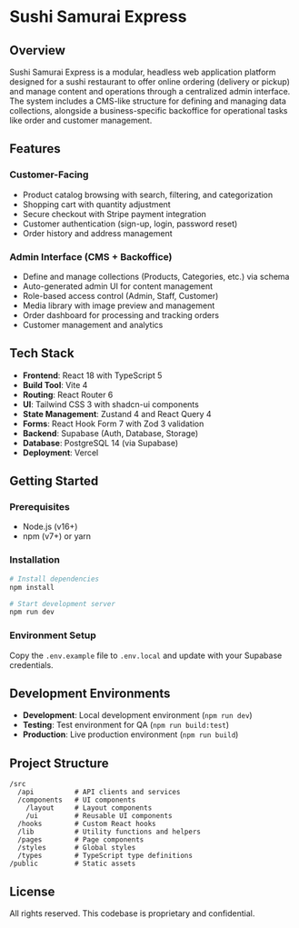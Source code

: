 # Sushi Samurai Express

## Overview

Sushi Samurai Express is a modular, headless web application platform designed for a sushi restaurant to offer online ordering (delivery or pickup) and manage content and operations through a centralized admin interface. The system includes a CMS-like structure for defining and managing data collections, alongside a business-specific backoffice for operational tasks like order and customer management.

## Features

### Customer-Facing

- Product catalog browsing with search, filtering, and categorization
- Shopping cart with quantity adjustment
- Secure checkout with Stripe payment integration
- Customer authentication (sign-up, login, password reset)
- Order history and address management

### Admin Interface (CMS + Backoffice)

- Define and manage collections (Products, Categories, etc.) via schema
- Auto-generated admin UI for content management
- Role-based access control (Admin, Staff, Customer)
- Media library with image preview and management
- Order dashboard for processing and tracking orders
- Customer management and analytics

## Tech Stack

- **Frontend**: React 18 with TypeScript 5
- **Build Tool**: Vite 4
- **Routing**: React Router 6
- **UI**: Tailwind CSS 3 with shadcn-ui components
- **State Management**: Zustand 4 and React Query 4
- **Forms**: React Hook Form 7 with Zod 3 validation
- **Backend**: Supabase (Auth, Database, Storage)
- **Database**: PostgreSQL 14 (via Supabase)
- **Deployment**: Vercel

## Getting Started

### Prerequisites

- Node.js (v16+)
- npm (v7+) or yarn

### Installation

```bash
# Install dependencies
npm install

# Start development server
npm run dev
```

### Environment Setup

Copy the `.env.example` file to `.env.local` and update with your Supabase credentials.

## Development Environments

- **Development**: Local development environment (`npm run dev`)
- **Testing**: Test environment for QA (`npm run build:test`)
- **Production**: Live production environment (`npm run build`)

## Project Structure

```
/src
  /api          # API clients and services
  /components   # UI components
    /layout     # Layout components
    /ui         # Reusable UI components
  /hooks        # Custom React hooks
  /lib          # Utility functions and helpers
  /pages        # Page components
  /styles       # Global styles
  /types        # TypeScript type definitions
/public         # Static assets
```

## License

All rights reserved. This codebase is proprietary and confidential.

